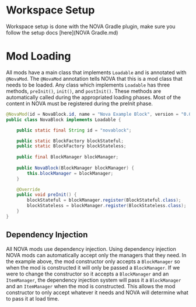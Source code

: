 # Workspace Setup

Workspace setup is done with the NOVA Gradle plugin, make sure you follow the setup docs [here](NOVA Gradle.md)

# Mod Loading
All mods have a main class that implements `Loadable` and is annotated with `@NovaMod`. The `@NovaMod` annotation tells NOVA that this is a mod class that needs to be loaded. Any class which implements `Loadable` has three methods, `preInit()`, `init()`, and `postInit()`. These methods are automatically called during the appropriated loading phases. Most of the content in NOVA must be registered during the preInit phase.

```java
@NovaMod(id = NovaBlock.id, name = "Nova Example Block", version = "0.0.1", novaVersion = "0.0.1")
public class NovaBlock implements Loadable {

    public static final String id = "novablock";

    public static BlockFactory blockStateful;
    public static BlockFactory blockStateless;
    
    public final BlockManager blockManager;
    
    public NovaBlock(BlockManager blockManager) {
        this.blockManager = blockManager;
    }

    @Override
    public void preInit() {
        blockStateful = blockManager.register(BlockStateful.class);
        blockStateless = blockManager.register(BlockStateless.class);
    }
}
```

## Dependency Injection
All NOVA mods use dependency injection. Using dependency injection NOVA mods can automatically accept only the managers that they need. In the example above, the mod constructor only accepts a `BlockManager` so when the mod is constructed it will only be passed a `BlockManager`. If we were to change the constructor so it accepts a `BlockManager` and an `ItemManager`, the dependency injection system will pass it a `BlockManager` and an `ItemManager` when the mod is constructed. This allows the mod constructor to only accept whatever it needs and NOVA will determine what to pass it at load time.
